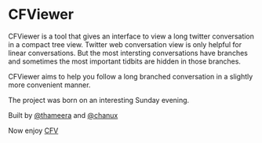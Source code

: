 # CFViewer

CFViewer is a tool that gives an interface to view a long twitter conversation in
a compact tree view. Twitter web conversation view is only helpful for linear 
conversations. But the most intersting conversations have branches and
sometimes the most important tidbits are hidden in those branches.

CFViewer aims to help you follow a long branched conversation in a slightly
more convenient manner.

The project was born on an interesting Sunday evening.

Built by [@thameera](https://twitter.com/thameera) and [@chanux](https://twitter.com/chanux)

Now enjoy [CFV](http://cfv.bestatlk.com)
